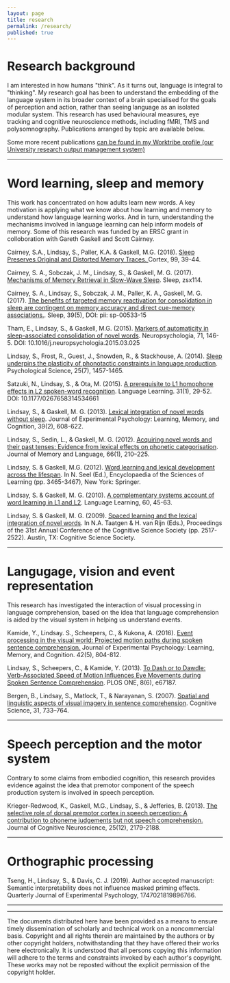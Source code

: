 ```yaml
---
layout: page
title: research
permalink: /research/
published: true
---
```


# Research background

I am interested in how humans "think". As it turns out, language is integral to "thinking". My research goal has been to understand the embedding of the language system in its broader context of a brain specialised for the goals of perception and action, rather than seeing language as an isolated modular system. This research has used behavioural measures, eye tracking and cognitive neuroscience methods, including fMRI, TMS and polysomnography. Publications arranged by topic are available
below.

Some more recent publications [can be found in my Worktribe profile (our University research output management system)](https://hull-repository.worktribe.com/person/315748/shane-lindsay/outputs)

---


# **Word learning, sleep and memory**

This work has concentrated on how adults learn new words. A key motivation is applying what we know about how learning and memory to understand how language learning works. And in turn, understanding the mechanisms involved in language learning can help inform models of memory. Some of this research was funded by an ERSC grant in colloboration with Gareth Gaskell and Scott Cairney. 

Cairney, S.A., Lindsay, S., Paller, K.A. & Gaskell, M.G. (2018). [Sleep Preserves Original and Distorted Memory Traces. ](papers/cairney2017.pdf) Cortex, 99, 39-44.

Cairney, S. A., Sobczak, J. M., Lindsay, S., & Gaskell, M. G. (2017).  [Mechanisms of Memory Retrieval in Slow-Wave Sleep](https://academic.oup.com/sleep/article/doi/10.1093/sleep/zsx114/3930896/Mechanisms-of-Memory-Retrieval-in-Slow-Wave-Sleep). Sleep, zsx114.

Cairney, S. A., Lindsay, S., Sobczak, J. M., Paller, K. A., Gaskell, M. G. (2017). [The benefits of targeted memory reactivation for consolidation in sleep are contingent on memory accuracy and direct cue-memory associations.](https://academic.oup.com/sleep/article/39/5/1139/2454061/The-Benefits-of-Targeted-Memory-Reactivation-for). Sleep, 39(5), DOI: pii: sp-00533-15

Tham, E., Lindsay, S., & Gaskell, M.G. (2015). [Markers of automaticity in sleep-associated consolidation of novel words](Tham_Lindsay_Gaskell.pdf). Neuropsychologia, 71, 146-5. DOI: 10.1016/j.neuropsychologia.2015.03.025

Lindsay, S., Frost, R., Guest, J., Snowden, R., & Stackhouse, A. (2014). [Sleep underpins the plasticity of phonotactic constraints in language production](10.1177-0956797614535937.pdf). Psychological Science, 25(7), 1457-1465.

Satzuki, N., Lindsay, S., & Ota, M. (2015). [A prerequisite to L1 homophone effects in L2 spoken-word recognition](10.1177-0267658314534661.pdf). Language Learning. 31(1), 29-52. DOI: 10.1177/0267658314534661

Lindsay, S., & Gaskell, M. G. (2013). [Lexical integration of novel words without sleep](https://www.researchgate.net/profile/Shane_Lindsay/publication/229007079_Lexical_Integration_of_Novel_Words_Without_Sleep/links/54d0e1070cf29ca81103f70e.pdf). Journal of Experimental Psychology: Learning, Memory, and Cognition, 39(2), 608-622.

Lindsay, S., Sedin, L., & Gaskell, M. G. (2012). [Acquiring novel words and their past tenses: Evidence from lexical effects on phonetic categorisation](1-s2.0-S0749596X11000763-main.pdf). Journal of Memory and Language, 66(1), 210–225.

Lindsay, S. & Gaskell, M.G. (2012). [Word learning and lexical development across the lifespan](lexical_development_across_the_lifespan.pdf). In N. Seel (Ed.), Encyclopaedia of the Sciences of Learning (pp. 3465-3467), New York: Springer.

Lindsay, S. & Gaskell, M. G. (2010). [A complementary systems account of word learning in L1 and L2](j.1467-9922.2010.00600.x.pdf). Language Learning, 60, 45-63.

Lindsay, S. & Gaskell, M. G. (2009). [Spaced learning and the lexical integration of novel words](Spaced_Learning_and_the_Lexical_Integration_of_Novel_Words.pdf). In N.A. Taatgen & H. van Rijn (Eds.), Proceedings of the 31st Annual Conference of the Cognitive Science Society (pp. 2517-2522). Austin, TX: Cognitive Science Society.

---

# **Langugage, vision and event representation**

This research has investigated the interaction of visual processing in language comprehension, based on the idea that language comprehension is aided by the visual system in helping us understand events. 

Kamide, Y., Lindsay. S., Scheepers, C., & Kukona, A. (2016).  [Event processing in the visual world: Projected motion paths during spoken sentence comprehension.](Event_processing_in_the_visual_world.pdf) Journal of Experimental Psychology: Learning, Memory, and Cognition. 42(5), 804-812.

Lindsay, S., Scheepers, C., & Kamide, Y. (2013). [To Dash or to Dawdle: Verb-Associated Speed of Motion Influences Eye Movements during Spoken Sentence Comprehension](http://journals.plos.org/plosone/article?id=10.1371/journal.pone.0067187). PLOS ONE, 8(6), e67187.

Bergen, B., Lindsay, S., Matlock, T., & Narayanan, S. (2007). [Spatial and linguistic aspects of visual imagery in sentence comprehension](Spatial_and_Linguistic_Aspects_of_Visual_Imagery_i.pdf). Cognitive Science, 31, 733–764.

---

# **Speech perception and the motor system**

Contrary to some claims from embodied cognition, this research provides evidence against the idea that premotor component of the speech production system is involved in speech perception.

Krieger-Redwood, K., Gaskell, M.G., Lindsay, S., & Jefferies, B. (2013). [The selective role of dorsal premotor cortex in speech perception: A contribution to phoneme judgements but not speech comprehension.](jocn_a_00463_1_.pdf) Journal of Cognitive Neuroscience, 25(12), 2179-2188.

---

# **Orthographic processing**

Tseng, H., Lindsay, S., & Davis, C. J. (2019). Author accepted manuscript: Semantic interpretability does not influence masked priming effects. Quarterly Journal of Experimental Psychology, 1747021819896766.

---
---
The documents distributed here have been provided as a means to ensure timely dissemination of scholarly and technical work on a noncommercial basis. Copyright and all rights therein are maintained by the authors or by other copyright holders, notwithstanding that they have offered their works here electronically. It is understood that all persons copying this information will adhere to the terms and constraints invoked by each author's copyright. These works may not be reposted without the explicit permission of the copyright holder. 
